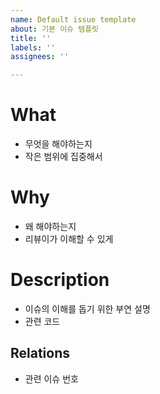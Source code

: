 ```yaml
---
name: Default issue template
about: 기본 이슈 템플릿
title: ''
labels: ''
assignees: ''

---
```


# What

- 무엇을 해야하는지
- 작은 범위에 집중해서

# Why

- 왜 해야하는지
- 리뷰이가 이해할 수 있게

# Description

- 이슈의 이해를 돕기 위한 부연 설명
- 관련 코드

## Relations

- 관련 이슈 번호
